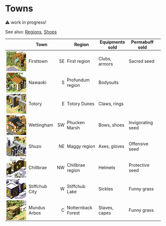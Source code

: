 # Towns
:warning: work in progress!

See also: [Regions](map.md), [Shops](shops.md)

<style>
table { width: auto }
td img { width: 64px; height: 64px; min-width: 64px; image-rendering: pixelated; background-color: transparent !important; float: right }
td, th { border-width: 1px 0 !important }
th { padding: 0 4px !important; height: 36px }
td { padding: 3px 4px 2px !important; height: 64px}
td:last-child, th:last-child  { padding-right: 16px !important }
</style>

| | Town | | Region | Equipments sold | Permabuff sold
|-|-|-:|-|-|-
| ![Firsttown     ](t/Firsttown.png)      | Firsttown      | SE | First region | Clubs, armors | Sacred seed
| ![Nawaoki       ](t/Nawaoki.png)        | Nawaoki        | S  | Profundum region | Bodysuits |
| ![Totory        ](t/Totory.png)         | Totory         | E  | Totory Dunes | Claws, rings |
| ![Wettingham    ](t/Wettingham.png)     | Wettingham     | SW | Phucken Marsh | Bows, shoes | Invigorating seed
| ![Shuzo         ](t/Shuzo.png)          | Shuzo          | NE | Maggy region | Axes, gloves | Offensive seed
| ![Chillbrae     ](t/Chillbrae.png)      | Chillbrae      | NW | Chillbrae region | Helmets | Protective seed
| ![Stiffchub_City](t/Stiffchub_City.png) | Stiffchub City | W  | Stiffchub Lake | Sickles | Funny grass
| ![Mundus_Arbos  ](t/Mundus_Arbos.png)   | Mundus Arbos   | C  | Notternback Forest | Staves, capes | Funny grass
